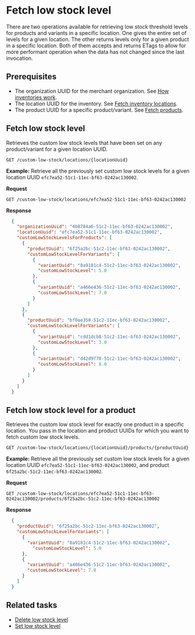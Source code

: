 Fetch low stock level
=====

There are two operations available for retrieving low stock threshold levels for products and variants in a specific location. One gives the entire set of levels for a given location. The other returns levels only for a given product in a specific location. Both of them accepts and returns ETags to allow for more performant operation when the data has not changed since the last invocation.

## Prerequisites
* The organization UUID for the merchant organization. See [How inventories work](../../concepts/how-inventories-work.md).
* The location UUID for the inventory. See [Fetch inventory locations](../manage-locations/fetch-inventory-locations.md).
* The product UUID for a specific product/variant. See [Fetch products](https://github.com/iZettle/devx-doc-experiment/blob/main/api-documentation/product-library-api/user-guides/manage-products/fetch-products.md).

## Fetch low stock level
Retrieves the custom low stock levels that have been set on any product/variant for a given location UUID. 

```http
GET /custom-low-stock/locations/{locationUuid}
```

**Example:** Retrieve all the previously set custom low stock levels for a given location UUID `efc7ea52-51c1-11ec-bf63-0242ac130002`.

**Request**

```http
GET /custom-low-stock/locations/efc7ea52-51c1-11ec-bf63-0242ac130002
```

**Response**

```json
  {
    "organizationUuid": "4b8784a6-51c2-11ec-bf63-0242ac130002",
    "locationUuid": "efc7ea52-51c1-11ec-bf63-0242ac130002",
    "customLowStockLevelsForProducts": [
      {
        "productUuid": "6f25a2bc-51c2-11ec-bf63-0242ac130002",
        "customLowStockLevelForVariants": [
          {
            "variantUuid": "8a9181c4-51c2-11ec-bf63-0242ac130002",
            "customLowStockLevel": 5.0
          },
          {
            "variantUuid": "a466e436-51c2-11ec-bf63-0242ac130002",
            "customLowStockLevel": 7.0
          }
        ]
      },
      {
        "productUuid": "bf0ae350-51c2-11ec-bf63-0242ac130002",
        "customLowStockLevelForVariants": [
          {
            "variantUuid": "cdd1dcb8-51c2-11ec-bf63-0242ac130002",
            "customLowStockLevel": 3.0
          },
          {
            "variantUuid": "d42d9f70-51c2-11ec-bf63-0242ac130002",
            "customLowStockLevel": 8.0
          }
        ]
      }
    ]
  }
```


## Fetch low stock level for a product 
Retrieves the custom low stock level for exactly one product in a specific location. You pass in the location and product UUIDs for which you want to fetch custom low stock levels.

```http
GET /custom-low-stock/locations/{locationUuid}/products/{productUuid}
```

**Example:** Retrieve all the previously set custom low stock levels for a given location UUID `efc7ea52-51c1-11ec-bf63-0242ac130002`, and product `6f25a2bc-51c2-11ec-bf63-0242ac130002`.

**Request**

```http
GET /custom-low-stock/locations/efc7ea52-51c1-11ec-bf63-0242ac130002/products/6f25a2bc-51c2-11ec-bf63-0242ac130002
```

**Response**

```json
  {
    "productUuid": "6f25a2bc-51c2-11ec-bf63-0242ac130002",
    "customLowStockLevelForVariants": [
      {
        "variantUuid": "8a9181c4-51c2-11ec-bf63-0242ac130002",
          "customLowStockLevel": 5.0
      },
      {
        "variantUuid": "a466e436-51c2-11ec-bf63-0242ac130002",
        "customLowStockLevel": 7.0
      }
    ]
  }
```

## Related tasks
* [Delete low stock level](delete-low-stock-level.md)
* [Set low stock level](set-low-stock-level.md)
